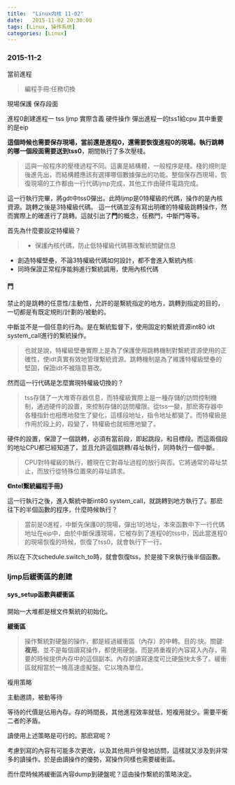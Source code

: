 ```yaml
---
title:  "Linux内核 11-02"
date:   2015-11-02 20:30:00
tags: [Linux, 操作系统]
categories: [Linux]
---
```


### 2015-11-2

當前進程

>編程手冊:任務切換

現場保護 保存段面

進程0創建進程一 tss ljmp 實際含義 硬件操作 彈出進程一的tss1給cpu 其中重要的是eip

**這個時候也需要保存現場，當前還是進程0，還需要恢復進程0的現場。執行跳轉的哪一個段面需要送到tss0**，期間執行了多次壓棧。

>這與一般程序的壓棧過程不同。這裏是結構體，一般程序是棧。棧的規則是後進先出，而結構體應該有選擇哪個數據彈出的功能。整個保存西現場，恢復現場的工作都由一行代碼ljmp完成，其他工作由硬件電路完成。

這一行執行完畢，將gdt中tss0彈出。此時ljmp是0特權級的代碼，操作的是內核資源。跳轉之後是3特權級代碼。
這一代碼並沒有寫出明確的特權級跳轉操作，然而實際上的確進行了跳轉。這就引出了**門**的概念，任務門，中斷門等等。

首先為什麼要設定特權級？

>*  保護內核代碼，防止低特權級代碼篡改繫統關鍵信息
*  創造特權壁壘，不論3特權級代碼如何設計，都不會進入繫統內核
*  同時保證正常程序能夠進行繫統調用，使用內核代碼

#### 門

禁止的是跳轉的任意性/主動性，允許的是繫統指定的地方，跳轉到指定的目的，一切都是有既定規則/計劃的/被動的。

中斷並不是一個任意的行為。是在繫統監督下，使用固定的繫統資源int80 idt system_call進行的繫統操作。

>也就是說，特權級壁壘實際上是為了保護使用跳轉機制對繫統資源使用的正確性，使idt真實有效地管理繫統資源。跳轉機制是為了維護特權級壁壘的堅固，保證idt不被隨意篡改。

然而這一行代碼是怎麼實現特權級切換的？

>tss存儲了一大堆寄存器信息，而特權級實際上是一種存儲的訪問控制機制，通過硬件的設置，來控制存儲的訪問權限。從tss一變，那麽寄存器中各種指針也相應地發生了變化，這樣段地址，指令地址都變了。而特權級是作用於段上的，段變了，特權級也就相應地變了。

硬件的設置，保證了一個跳轉，必須有當前段，即起跳段，和目標段。而這兩個段的地址CPU都已經知道了，並且允許這個跳轉/尋址執行，同時執行一個中斷。

>CPU對特權級的執行，體現在它對尋址過程的放行與否。它將通常的尋址禁止，而放行從特殊位置來的尋址請求。

**《Intel繫統編程手冊》**

這一行執行之後，進入繫統中斷int80 system_call，就跳轉到地方執行了。那麽往下的半個函數的程序，什麼時候執行？

>當前是0進程，中斷先保護0的現場，彈出1的地址，本來函數中下一行代碼地址在eip中，由於中斷保護現場，它被存到了進程0的tss中，因此當進程0的現場恢復的時候，恢復了tss0，就會執行下一行。

所以在下次schedule.switch_to時，就會恢復tss，於是接下來執行後半個函數。

### ljmp后緩衝區的創建

#### sys_setup函數與緩衝區

開始一大堆都是根文件繫統的初始化。

**緩衝區**

>操作繫統對硬盤的操作，都是經過緩衝區（內存）的中轉。目的∶快。關鍵∶**複用**。並不是每個讀寫操作，都使用硬盤。而是將重複的內容寫入內存，需要的時候提供內存中的這個副本。內存的讀寫速度可比硬盤快太多了。緩衝區就相當於一塊高速虛擬盤。它以塊為單位。

複用策略

主動邀請，被動等待

等待的代價是佔用內存。存的時間長，其他進程效率就低，短複用就少。需要平衡二者的矛盾。

讀使用上述策略是可行的。那麽寫呢？

考慮到寫的內容有可能多次更改，以及其他用戶併發地訪問，這樣就又涉及到非常多的讀操作。於是由讀操作的優勢，寫操作同樣也需要緩衝區。

而什麼時候將緩衝區內容dump到硬盤呢？這由操作繫統的策略決定。
